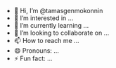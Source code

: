 - 👋 Hi, I’m @tamasgenmokonnin
- 👀 I’m interested in ...
- 🌱 I’m currently learning ...
- 💞️ I’m looking to collaborate on ...
- 📫 How to reach me ...
- 😄 Pronouns: ...
- ⚡ Fun fact: ...

<!---
tamasgenmokonnin/tamasgenmokonnin is a ✨ special ✨ repository because its `README.md` (this file) appears on your GitHub profile.
You can click the Preview link to take a look at your changes.
--->
